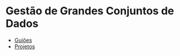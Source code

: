 # Gestão de Grandes Conjuntos de Dados

* [Guiões](https://github.com/citoplasme/GGCD/tree/master/Resolucoes)
* [Projetos](#)
